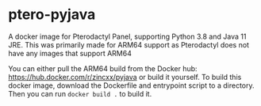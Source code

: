 # ptero-pyjava
A docker image for Pterodactyl Panel, supporting Python 3.8 and Java 11 JRE. This was primarily made for ARM64 support as Pterodactyl does not have any images that support ARM64


You can either pull the ARM64 build from the Docker hub: https://hub.docker.com/r/zincxx/pyjava or build it yourself.
To build this docker image, download the Dockerfile and entrypoint script to a directory. Then you can run `docker build .` to build it.
